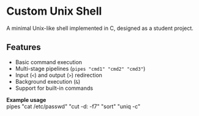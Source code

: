 # Custom Unix Shell  
A minimal Unix-like shell implemented in C, designed as a student project.  
  
## Features  
- Basic command execution  
- Multi-stage pipelines (`pipes "cmd1" "cmd2" "cmd3"`)  
- Input (`<`) and output (`>`) redirection  
- Background execution (`&`)  
- Support for built-in commands  
  
**Example usage**  
pipes "cat /etc/passwd" "cut -d: -f7" "sort" "uniq -c"  
